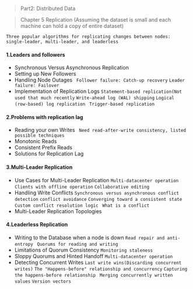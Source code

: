 > Part2: Distributed Data 

> Chapter 5 Replication (Assuming the dataset is small and each machine can hold a copy of entire dataset)

` Three popular algorithms for replicating changes between nodes: single-leader, multi-leader, and leaderless `
#### 1.Leaders and followers
* Synchronous Versus Asynchronous Replication
* Setting up New Followers
* Handling Node Outages
` Follower failure: Catch-up recovery` `Leader failure: Failover` 
* Implementation of Replication Logs
` Statement-based replication(Not used that much recently ` ` Write-ahead log (WAL) shipping ` ` Logical (row-based) log replication `
` Trigger-based replication`

#### 2.Problems with replication lag
* Reading your own Writes
` Need read-after-write consistency, listed possible techniques` 
* Monotonic Reads
* Consistent Prefix Reads
* Solutions for Replication Lag

#### 3.Multi-Leader Replication
* Use Cases for Multi-Leader Replication
` Multi-datacenter operation ` ` Clients with offline operation ` `Collaborative editing `
* Handling Write Conflicts
` Synchronous versus asynchronous conflict detection ` ` conflict avoidance ` ` Converging toward a consistent state ` `Custom conflict resolution logic `
` What is a conflict `
* Multi-Leader Replication Topologies

#### 4.Leaderless Replication
* Writing to the Database when a node is down
` Read repair and anti-entropy ` `  Quorums for reading and writing `
* Limitations of Quorum Consistency
` Monitoring staleness ` 
* Sloppy Quorums and Hinted Handoff
` Multi-datacenter operation `
* Detecting Concurrent Writes
` Last write wins(Discarding concurrent writes) ` ` The "Happens-before" relationship and concurrency ` `Capturing the happens-before relationship ` ` Merging concurrently written values ` ` Version vectors ` 

